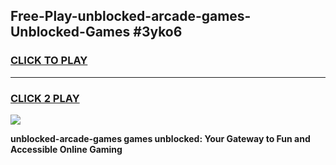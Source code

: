 
## Free-Play-unblocked-arcade-games-Unblocked-Games #3yko6
<h3>
<a href="https://news.freeplayer.one?title=unblocked-arcade-games&ref=8M">CLICK TO PLAY</a></h3>
<hr>

<h3>
<a href="https://news.freeplayer.one?title=unblocked-arcade-games&ref=8M">CLICK 2 PLAY</a>
  
</h3>

<a href="https://news.freeplayer.one?title=unblocked-arcade-games&ref=8M"><img src="https://clearcache.store/games.png"></a>


**unblocked-arcade-games games unblocked: Your Gateway to Fun and Accessible Online Gaming**
